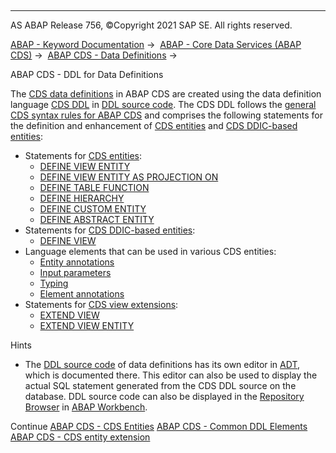   

* * *

AS ABAP Release 756, ©Copyright 2021 SAP SE. All rights reserved.

[ABAP - Keyword Documentation](https://help.sap.com/doc/abapdocu_756_index_htm/7.56/en-US/abenabap.htm) →  [ABAP - Core Data Services (ABAP CDS)](https://help.sap.com/doc/abapdocu_756_index_htm/7.56/en-US/abencds.htm) →  [ABAP CDS - Data Definitions](https://help.sap.com/doc/abapdocu_756_index_htm/7.56/en-US/abencds_entities.htm) → 

ABAP CDS - DDL for Data Definitions

The [CDS data definitions](https://help.sap.com/doc/abapdocu_756_index_htm/7.56/en-US/abencds_data_definition_glosry.htm "Glossary Entry") in ABAP CDS are created using the data definition language [CDS DDL](https://help.sap.com/doc/abapdocu_756_index_htm/7.56/en-US/abencds_ddl_glosry.htm "Glossary Entry") in [DDL source code](https://help.sap.com/doc/abapdocu_756_index_htm/7.56/en-US/abenddl_source_code_glosry.htm "Glossary Entry"). The CDS DDL follows the [general CDS syntax rules for ABAP CDS](https://help.sap.com/doc/abapdocu_756_index_htm/7.56/en-US/abencds_general_syntax_rules.htm) and comprises the following statements for the definition and enhancement of [CDS entities](https://help.sap.com/doc/abapdocu_756_index_htm/7.56/en-US/abencds_entity_glosry.htm "Glossary Entry") and [CDS DDIC-based entities](https://help.sap.com/doc/abapdocu_756_index_htm/7.56/en-US/abencds_ddic_based_entity_glosry.htm "Glossary Entry"):

-   Statements for [CDS entities](https://help.sap.com/doc/abapdocu_756_index_htm/7.56/en-US/abencds_view_entity.htm):
    -   [DEFINE VIEW ENTITY](https://help.sap.com/doc/abapdocu_756_index_htm/7.56/en-US/abencds_define_view_entity.htm)
    -   [DEFINE VIEW ENTITY AS PROJECTION ON](https://help.sap.com/doc/abapdocu_756_index_htm/7.56/en-US/abencds_define_view_as_projection.htm)
    -   [DEFINE TABLE FUNCTION](https://help.sap.com/doc/abapdocu_756_index_htm/7.56/en-US/abencds_f1_define_table_function.htm)
    -   [DEFINE HIERARCHY](https://help.sap.com/doc/abapdocu_756_index_htm/7.56/en-US/abencds_f1_define_hierarchy.htm)
    -   [DEFINE CUSTOM ENTITY](https://help.sap.com/doc/abapdocu_756_index_htm/7.56/en-US/abencds_f1_define_custom_entity.htm)
    -   [DEFINE ABSTRACT ENTITY](https://help.sap.com/doc/abapdocu_756_index_htm/7.56/en-US/abencds_f1_define_abstract_entity.htm)
-   Statements for [CDS DDIC-based entities](https://help.sap.com/doc/abapdocu_756_index_htm/7.56/en-US/abencds_ddic_entity.htm):
    -   [DEFINE VIEW](https://help.sap.com/doc/abapdocu_756_index_htm/7.56/en-US/abencds_define_view_v1.htm)
-   Language elements that can be used in various CDS entities:
    -   [Entity annotations](https://help.sap.com/doc/abapdocu_756_index_htm/7.56/en-US/abencds_f1_entity_annotations.htm)
    -   [Input parameters](https://help.sap.com/doc/abapdocu_756_index_htm/7.56/en-US/abencds_f1_param.htm)
    -   [Typing](https://help.sap.com/doc/abapdocu_756_index_htm/7.56/en-US/abencds_typing.htm)
    -   [Element annotations](https://help.sap.com/doc/abapdocu_756_index_htm/7.56/en-US/abencds_f1_element_annotation.htm)
-   Statements for [CDS view extensions](https://help.sap.com/doc/abapdocu_756_index_htm/7.56/en-US/abencds_view_extension.htm):
    -   [EXTEND VIEW](https://help.sap.com/doc/abapdocu_756_index_htm/7.56/en-US/abencds_extend_view.htm)
    -   [EXTEND VIEW ENTITY](https://help.sap.com/doc/abapdocu_756_index_htm/7.56/en-US/abencds_extend_view_entity.htm)

Hints

-   The [DDL source code](https://help.sap.com/doc/abapdocu_756_index_htm/7.56/en-US/abenddl_source_code_glosry.htm "Glossary Entry") of data definitions has its own editor in [ADT](https://help.sap.com/doc/abapdocu_756_index_htm/7.56/en-US/abenadt_glosry.htm "Glossary Entry"), which is documented there. This editor can also be used to display the actual SQL statement generated from the CDS DDL source on the database. DDL source code can also be displayed in the [Repository Browser](https://help.sap.com/doc/abapdocu_756_index_htm/7.56/en-US/abenrepository_browser_glosry.htm "Glossary Entry") in [ABAP Workbench](https://help.sap.com/doc/abapdocu_756_index_htm/7.56/en-US/abenabap_workbench_glosry.htm "Glossary Entry").

Continue
[ABAP CDS - CDS Entities](https://help.sap.com/doc/abapdocu_756_index_htm/7.56/en-US/abencds_view_entity.htm)
[ABAP CDS - Common DDL Elements](https://help.sap.com/doc/abapdocu_756_index_htm/7.56/en-US/abencds_ddl_common_elements.htm)
[ABAP CDS - CDS entity extension](https://help.sap.com/doc/abapdocu_756_index_htm/7.56/en-US/abencds_view_extension.htm)